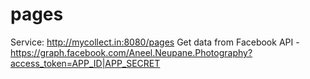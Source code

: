 # pages

Service: http://mycollect.in:8080/pages
Get data from Facebook API - https://graph.facebook.com/Aneel.Neupane.Photography?access_token=APP_ID|APP_SECRET
